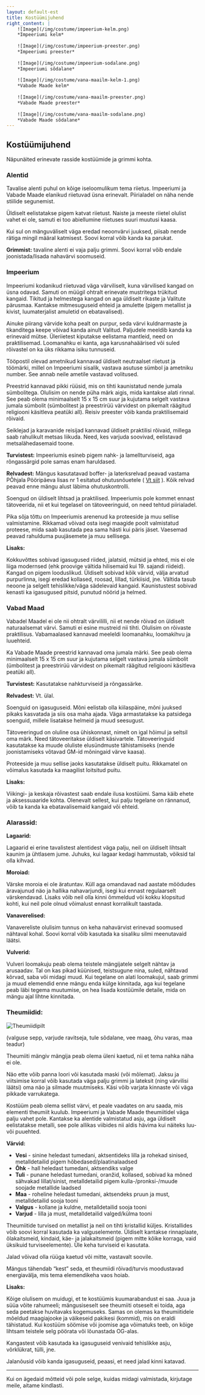 ```yaml
---
layout: default-est
title: Kostüümijuhend
right_content: |
    ![Image](/img/costume/impeerium-kelm.png)
    *Impeeriumi kelm*
    
    ![Image](/img/costume/impeerium-preester.png)
    *Impeeriumi preester*
    
    ![Image](/img/costume/impeerium-sodalane.png)
    *Impeeriumi sõdalane*
    
    ![Image](/img/costume/vana-maailm-kelm-1.png)
    *Vabade Maade kelm*
    
    ![Image](/img/costume/vana-maailm-preester.png)
    *Vabade Maade preester*
    
    ![Image](/img/costume/vana-maailm-sodalane.png)
    *Vabade Maade sõdalane*
---
```

## Kostüümijuhend

Näpunäited erinevate rasside kostüümide ja grimmi kohta. 

### Alentid

Tavalise alenti puhul on kõige iseloomulikum tema riietus. Impeeriumi ja Vabade Maade elanikud riietuvad üsna erinevalt. Piirialadel on näha nende stiilide segunemist. 

Üldiselt eelistatakse pigem katvat riietust. Naiste ja meeste riietel olulist vahet ei ole, samuti ei too abiellumine riietuses suuri muutusi kaasa.

Kui sul on mänguväliselt väga eredad neoonvärvi juuksed, piisab nende rätiga mingil määral katmisest. Soovi korral võib kanda ka parukat. 

**Grimmist:** tavaline alenti ei vaja palju grimmi. Soovi korral võib endale joonistada/lisada nahavärvi soomuseid. 

### Impeerium 

Impeeriumi kodanikud riietuvad väga värviliselt, kuna värvilised kangad on üsna odavad. Samuti on müügil ohtralt erinevate mustritega trükitud kangaid. Tikitud ja helmestega kangad on aga üldiselt rikaste ja Valitute pärusmaa. Kantakse mitmesuguseid ehteid ja amulette (pigem metallist ja kivist, luumaterjalist amuletid on ebatavalised). 

Ainuke piirang värvide koha pealt on purpur, seda värvi kuldnarmaste ja tikanditega keepe võivad kanda ainult Valitud. Paljudele meeldib kanda ka erinevaid mütse. Üleriietest kiputakse eelistama mantleid, need on praktilisemad. Loomanahku ei kanta, aga karusnahaäärised või suled rõivastel on ka üks rikkama isiku tunnuseid.

Tööpostil olevad ametnikud kannavad üldiselt neutraalset riietust ja töömärki, millel on Impeeriumi sisalik, vastava asutuse sümbol ja ametniku number. See annab neile ametile vastavad volitused. 

Preestrid kannavad pikki rüüsid, mis on tihti kaunistatud nende jumala sümbolitega. Olulisim on nende püha märk aigis, mida kantakse alati rinnal. See peab olema minimaalselt 15 x 15 cm suur ja kujutama selgelt vastava jumala sümbolit (sümbolitest ja preestrirüü värvidest on pikemalt räägitud religiooni käsitleva peatüki all). Reisiv preester võib kanda praktilisemaid rõivaid. 

Seiklejad ja karavanide reisijad kannavad üldiselt praktilisi rõivaid, millega saab rahulikult metsas liikuda. Need, kes varjuda soovivad, eelistavad metsalähedasemaid toone. 

**Turvistest:** Impeeriumis esineb pigem nahk- ja lamellturviseid, aga rõngassärgid pole samas enam haruldased. 

**Relvadest:** Mängus kasutatavad boffer- ja laterksrelvad peavad vastama PÕhjala Pööripäeva lisas nr 1 esitatud ohutusnõuetele ( [Vt siit](http://www.ancalagon.ee/index.php/tarvilik-teave/maengu-reeglid) ). Kõik relvad peavad enne mängu alust läbima ohutuskontrolli.

Soengud on üldiselt lihtsad ja praktilised. Impeeriumis pole kommet ennast tätoveerida, nii et kui tegelasel on tätoveeringuid, on need tehtud piirialadel. 

Pika sõja tõttu on Impeeriumis arenenud ka proteeside ja muu sellise valmistamine. Rikkamad võivad osta isegi maagide poolt valmistatud proteese, mida saab kasutada pea sama hästi kui päris jäset. Vaesemad peavad rahulduma puujäsemete ja muu sellisega. 

**Lisaks:**

Kokkuvõttes sobivad igasugused riided, jalatsid, mütsid ja ehted, mis ei ole liiga modernsed (ehk proovige vältida hilisemaid kui 19. sajandi riideid). Kangad on pigem looduslikud. Üldiselt sobivad kõik värvid, välja arvatud purpurlinna, isegi eredad kollased, roosad, lillad, türkiisid, jne. Vältida tasub neoone ja selgelt tehislikke/väga sädelevaid kangaid. Kaunistustest sobivad kenasti ka igasugused pitsid, punutud nöörid ja helmed. 

### Vabad Maad 

Vabadel Maadel ei ole nii ohtralt värvililli, nii et nende rõivad on üldiselt naturaalsemat värvi. Samuti ei esine mustreid nii tihti. Olulisim on rõivaste praktilisus. Vabamaalased kannavad meeleldi loomanahku, loomakihvu ja luuehteid. 

Ka Vabade Maade preestrid kannavad oma jumala märki. See peab olema minimaalselt 15 x 15 cm suur ja kujutama selgelt vastava jumala sümbolit (ümbolitest ja preestrirüü värvidest on pikemalt räägitud religiooni käsitleva peatüki all).

**Turvistest:** Kasutatakse nahkturviseid ja rõngassärke. 

**Relvadest:** Vt. ülal.

Soenguid on igasuguseid. Mõni eelistab olla kiilaspäine, mõni juuksed pikaks kasvatada ja siis osa maha ajada. Väga armastatakse ka patsidega soenguid, millele lisatakse helmeid ja muud seesugust. 

Tätoveeringud on oluline osa ühiskonnast, nimelt on igal hõimul ja seltsil oma märk. Need tätoveeritakse üldiselt käsivartele. Tätoveeringuid kasutatakse ka muude oluliste elusündmuste tähistamiseks (nende joonistamiseks võtavad GM-id mõningaid värve kaasa). 

Proteeside ja muu sellise jaoks kasutatakse üldiselt puitu. Rikkamatel on võimalus kasutada ka maagilist loitsitud puitu. 

**Lisaks:** 

Viikingi- ja keskaja rõivastest saab endale ilusa kostüümi. Sama käib ehete ja aksessuaaride kohta. Olenevalt sellest, kui palju tegelane on rännanud, võib ta kanda ka ebatavalisemaid kangaid või ehteid. 

### Alarassid: 

**Lagaarid:**

Lagaarid ei erine tavalistest alentidest väga palju, neil on üldiselt lihtsalt kaunim ja ühtlasem jume. Juhuks, kui lagaar kedagi hammustab, võiksid tal olla kihvad.  

**Moroiad:**

Värske moroia ei ole äratuntav. Küll aga omandavad nad aastate möödudes äravajunud näo ja hallika nahavarjundi, isegi kui ennast regulaarselt värskendavad. Lisaks võib neil olla kinni õmmeldud või kokku klopsitud kohti, kui neil pole olnud võimalust ennast korralikult taastada. 

**Vanaverelised:**

Vanavereliste olulisim tunnus on keha nahavärvist erinevad soomused nähtaval kohal. Soovi korral võib kasutada ka sisaliku silmi meenutavaid läätsi. 

**Vulverid:**

Vulveri loomakuju peab olema teistele mängijatele selgelt nähtav ja arusaadav. Tal on kas pikad küünised, teistsugune nina, suled, nähtavad kõrvad, saba või midagi muud. Kui tegelane on alati loomakujul, saab grimmi ja muud elemendid enne mängu enda külge kinnitada, aga kui tegelane peab läbi tegema muutumise, on hea lisada kostüümile detaile, mida on mängu ajal lihtne kinnitada. 

### Theumiidid: 

![Theumiidipilt](https://karavanlarp.github.io/img/theumitelineup4.png)

(valguse sepp, varjude ravitseja, tule sõdalane, vee maag, õhu varas, maa teadur)

Theumiiti mängiv mängija peab olema üleni kaetud, nii et tema nahka näha ei ole. 

Näo ette võib panna loori või kasutada maski (või mõlemat). Jaksu ja viitsimise korral võib kasutada väga palju grimmi ja lateksit (ning värvilisi läätsi) oma näo ja silmade muutmiseks. Käsi võib varjata kinnaste või väga pikkade varrukatega. 

Kostüüm peab olema sellist värvi, et peale vaadates on aru saada, mis elementi theumiit kuulub. Impeeriumi ja Vabade Maade theumiitidel väga palju vahet pole. Kantakse ka alentide valmistatud asju, aga üldiselt eelistatakse metalli, see pole allikas viibides nii aldis hävima kui näiteks luu- või puuehted. 

**Värvid:** 

* **Vesi** - sinine heledast tumedani, aktsentideks lilla ja rohekad sinised, metalldetailid pigem hõbedased/plaatinalaadsed 
* **Õhk** - hall heledast tumedani, aktsendiks valge
* **Tuli** - punane heledast tumedani, oranžid, kollased, sobivad ka mõned sähvakad lillat/sinist, metalldetailid pigem kulla-/pronksi-/muude soojade metallide laadsed
* **Maa** - roheline heledast tumedani, aktsendeks pruun ja must, metalldetailid sooja tooni 
* **Valgus** - kollane ja kuldne, metalldetailid sooja tooni
* **Varjud** - lilla ja must, metalldetailid valged/külma tooni 

Theumiitide turvised on metallist ja neil on tihti kristallid küljes. Kristallides võib soovi korral kasutada ka valguselemente. Üldiselt kantakse rinnaplaate, õlakaitsmeid, kindaid, käe- ja jalakaitsmeid (pigem mitte kõike korraga, vaid üksikuid turviseelemente). Üle keha turviseid ei kasutata. 

Jalad võivad olla rüüga kaetud või mitte, vastavalt soovile. 

Mängus tähendab “kest” seda, et theumiidi rõivad/turvis moodustavad energiavälja, mis tema elemendikeha vaos hoiab. 

**Lisaks:** 

Kõige olulisem on muidugi, et te kostüümis kuumarabandust ei saa. Juua ja süüa võite rahumeeli; mängusiseselt see theumiiti otseselt ei toida, aga seda peetakse huvitavaks kogemuseks. Samas on olemas ka theumiitidele mõeldud maagiajooke ja väikeseid pakikesi (kommid), mis on eraldi tähistatud. Kui kostüüm söömise või joomise aga võimatuks teeb, on kõige lihtsam teistele selg pöörata või lõunastada OG-alas.

Kangastest võib kasutada ka igasuguseid venivaid tehislikke asju, võrklükrat, tülli, jne. 

Jalanõusid võib kanda igasuguseid, peaasi, et need jalad kinni katavad. 

***


Kui on ägedaid mõtteid või pole selge, kuidas midagi valmistada, kirjutage meile, aitame kindlasti. 
